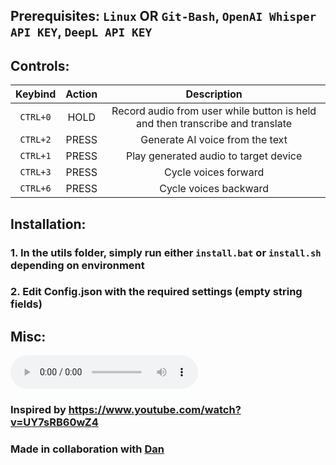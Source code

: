 ## Prerequisites: `Linux` OR `Git-Bash`, `OpenAI Whisper API KEY`, `DeepL API KEY`

## Controls:
|Keybind|Action|Description|
|:-:|:-:|:-:|
|`CTRL+0`|HOLD|Record audio from user while button is held and then transcribe and translate|
|`CTRL+2`|PRESS|Generate AI voice from the text|
|`CTRL+1`|PRESS|Play generated audio to target device|
|`CTRL+3`|PRESS|Cycle voices forward|
|`CTRL+6`|PRESS|Cycle voices backward|

## Installation:
### 1. In the utils folder, simply run either `install.bat` or `install.sh` depending on environment
### 2. Edit Config.json with the required settings (empty string fields)


## Misc:
![Sample](./assets/test.wav)

### Inspired by https://www.youtube.com/watch?v=UY7sRB60wZ4
### Made in collaboration with [Dan]()